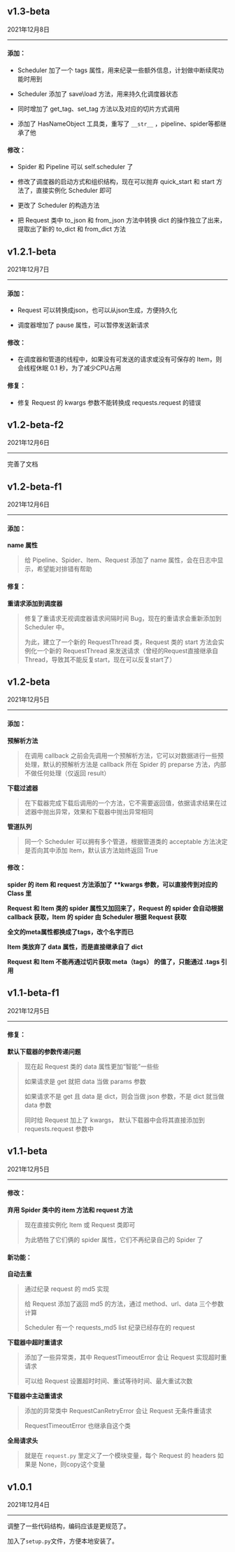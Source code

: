## v1.3-beta

2021年12月8日

---

#### 添加：

- Scheduler 加了一个 tags 属性，用来纪录一些额外信息，计划做中断续爬功能时用到

- Scheduler 添加了 save\load 方法，用来持久化调度器状态

- 同时增加了 get_tag、set_tag 方法以及对应的切片方式调用

- 添加了 HasNameObject 工具类，重写了 `__str__` ，pipeline、spider等都继承了他

#### 修改：

- Spider 和 Pipeline 可以 self.scheduler 了

- 修改了调度器的启动方式和组织结构，现在可以抛弃 quick_start 和 start 方法了，直接实例化 Scheduler 即可

- 更改了 Scheduler 的构造方法

- 把 Request 类中 to_json 和 from_json 方法中转换 dict 的操作独立了出来，提取出了新的 to_dict 和 from_dict 方法

## v1.2.1-beta

2021年12月7日

---

#### 添加：

- Request 可以转换成json，也可以从json生成，方便持久化

- 调度器增加了 pause 属性，可以暂停发送新请求

#### 修改：

- 在调度器和管道的线程中，如果没有可发送的请求或没有可保存的 Item，则会线程休眠 0.1 秒，为了减少CPU占用

#### 修复：

- 修复 Request 的 kwargs 参数不能转换成 requests.request 的错误

## v1.2-beta-f2

2021年12月6日

---

完善了文档

## v1.2-beta-f1

2021年12月6日

---

#### 添加：

**name 属性**

> 给 Pipeline、Spider、Item、Request 添加了 name 属性，会在日志中显示，希望能对排错有帮助

#### 修复：

**重请求添加到调度器**

> 修复了重请求无视调度器请求间隔时间 Bug，现在的重请求会重新添加到 Scheduler 中。
>
> 为此，建立了一个新的 RequestThread 类，Request 类的 start 方法会实例化一个新的 RequestThread 来发送请求（曾经的Request直接继承自Thread，导致其不能反复start，现在可以反复start了）

## v1.2-beta

2021年12月5日

---

#### 添加：

**预解析方法**

> 在调用 callback 之前会先调用一个预解析方法，它可以对数据进行一些预处理，默认的预解析方法是 callback 所在 Spider 的 preparse 方法，内部不做任何处理（仅返回 result）

**下载过滤器**

> 在下载器完成下载后调用的一个方法，它不需要返回值，依据请求结果在过滤器中抛出异常，效果和下载器中抛出异常相同

**管道队列**

> 同一个 Scheduler 可以拥有多个管道，根据管道类的 acceptable 方法决定是否向其中添加 Item，默认该方法始终返回 True

#### 修改：

**spider 的 item 和 request 方法添加了 \*\*kwargs 参数，可以直接传到对应的 Class 里**

**Request 和 Item 类的 spider 属性又加回来了，Request 的 spider 会自动根据 callback 获取，Item 的 spider 由 Scheduler 根据 Request 获取**

**全文的meta属性都换成了tags，改个名字而已**

**Item 类放弃了 data 属性，而是直接继承自了 dict**

**Request 和 Item 不能再通过切片获取 meta（tags） 的值了，只能通过 .tags 引用**

## v1.1-beta-f1

2021年12月5日

---

#### 修复：

**默认下载器的参数传递问题**

> 现在起 Request 类的 data 属性更加“智能”一些些
>
> 如果请求是 get 就把 data 当做 params 参数
>
> 如果请求不是 get 且 data 是 dict，则会当做 json 参数，不是 dict 就当做 data 参数
>
> 同时给 Request 加上了 kwargs， 默认下载器中会将其直接添加到 requests.request 参数中

## v1.1-beta

2021年12月5日

---

#### 修改：

**弃用 Spider 类中的 item 方法和 request 方法**

> 现在直接实例化 Item 或 Request 类即可
>
> 为此牺牲了它们俩的 spider 属性，它们不再纪录自己的 Spider 了

#### 新功能：

**自动去重**

> 通过纪录 request 的 md5 实现
>
> 给 Request 添加了返回 md5 的方法，通过 method、url、data 三个参数计算
>
> Scheduler 有一个 requests_md5 list 纪录已经存在的 request

**下载器中超时重请求**

> 添加了一些异常类，其中 RequestTimeoutError 会让 Request 实现超时重请求
>
> 可以给 Request 设置超时时间、重试等待时间、最大重试次数

**下载器中主动重请求**

> 添加的异常类中 RequestCanRetryError 会让 Request 无条件重请求
>
> RequestTimeoutError 也继承自这个类

**全局请求头**

> 就是在 `request.py` 里定义了一个模块变量，每个 Request 的 headers 如果是 None，则copy这个变量

## v1.0.1

2021年12月4日

---

调整了一些代码结构，编码应该是更规范了。

加入了`setup.py`文件，方便本地安装了。